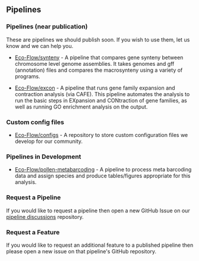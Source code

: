 ## Pipelines

### Pipelines (near publication)

These are pipelines we should publish soon. If you wish to use them, let us know and we can help you.

* [Eco-Flow/synteny](https://github.com/Eco-Flow/synteny) - A pipeline that compares gene synteny between chromosome level genome assemblies. It takes genomes and gff (annotation) files and compares the macrosynteny using a variety of programs.

* [Eco-Flow/excon](https://github.com/Eco-Flow/excon) - A pipeline that runs gene family expansion and contraction analysis (via CAFE). This pipeline automates the analysis to run the basic steps in EXpansion and CONtraction of gene families, as well as running GO enrichment analysis on the output.

### Custom config files

* [Eco-Flow/configs](https://github.com/Eco-Flow/configs/tree/main) - A repository to store custom configuration files we develop for our community.

### Pipelines in Development

* [Eco-Flow/pollen-metabarcoding](https://github.com/Eco-Flow/pollen-metabarcoding) - A pipeline to process meta barcoding data and assign species and produce tables/figures appropriate for this analysis.

### Request a Pipeline

If you would like to request a pipeline then open a new GitHub Issue on our [pipeline discussions](https://github.com/Eco-Flow/pipeline-discussions) repository.

### Request a Feature
If you would like to request an additional feature to a published pipeline then please open a new issue on that pipeline's GitHub repository.
